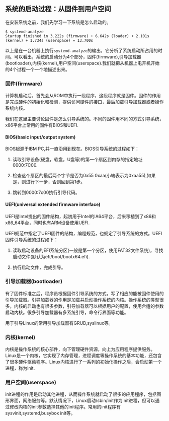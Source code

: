 ## 系统的启动过程：从固件到用户空间

在安装系统之前，我们先学习一下系统是怎么启动的。

```
$ systemd-analyze
Startup finished in 3.222s (firmware) + 6.642s (loader) + 2.101s (kernel) + 1.734s (userspace) = 13.700s
```

以上是在一台机器上执行`systemd-analyze`的输出，它分析了系统启动所占用的时间。可以看出，系统的启动分为4个部分，固件(firmware),引导加载器(bootloader),内核(kernel),用户空间(userspace).我们就把从机器上电开机开始的4个过程一个一个地描述出来。

### 固件(firmware)
计算机启动后，首先会从ROM中执行一段程序，这段程序就是固件。固件的作用是完成硬件的初始化和检测，提供访问硬件的接口，最后加载引导加载器或者操作系统内核。

我们在这里主要讨论固件是怎么引导系统的。不同的固件用不同的方式引导系统，x86平台上常用的固件有BIOS和UEFI.

#### BIOS(basic input/output system)
BIOS起源于IBM PC,并一直沿用到现在。BIOS引导系统的过程如下：

1. 读取引导设备(硬盘，软盘，U盘等)的第一个扇区到内存的指定地址0000:7C00.

2. 检查这个扇区的最后两个字节是否为0x55 0xaa(小端表示为0xaa55),如果是，则进行下一步，否则回到第1步。

3. 跳转到0000:7c00执行引导代码。

#### UEFI(universal extended firmware interface)
UEFI是Intel提出的固件结构，起初用于Intel的IA64平台，后来移植到了x86和x86_64平台，同时也有ARM设备使用UEFI.

UEFI规范中指定了UEFI固件的结构，编程规范，也规定了引导系统的方式。UEFI固件引导系统的过程如下：

1. 读取启动设备的EFI系统分区(一般是第一个分区，使用FAT32文件系统)，寻找启动文件(默认为efi/boot/bootx64.efi).

2. 执行启动文件，完成引导。


### 引导加载器(bootloader)
有了固件标准之后，程序员根据固件引导系统的方式，写了相应的能被固件使用的引导加载器。引导加载器的作用是加载并启动操作系统的内核。操作系统的类型很多，内核的启动也有很多参数，引导加载器可以根据用户的配置，使用合适的参数启动内核。很多引导加载器有多系统引导，命令行界面等功能。

用于引导Linux的常用引导加载器有GRUB,syslinux等。


### 内核(kernel)
内核是操作系统的核心部件，向下管理硬件资源，向上为应用程序提供服务。Linux是一个内核，它实现了内存管理，进程调度等操作系统的基本功能，还包含了很多硬件驱动程序。Linux内核进行了一系列的初始化操作之后，会启动第一个进程，称为init.


### 用户空间(userspace)
init进程的作用是启动其他进程，从而操作系统就启动了很多的应用程序，包括图形界面，网络服务等。默认情况下，Linux启动/sbin/init作为init进程，但可以通过修改内核的init参数选择其他的init程序。常用的init程序有sysvinit,systemd,busybox init等。
